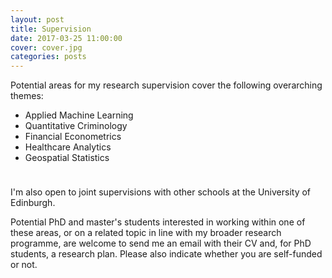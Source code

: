 ```yaml
---
layout: post
title: Supervision
date: 2017-03-25 11:00:00
cover: cover.jpg
categories: posts
---
```


Potential areas for my research supervision cover the following overarching themes:

* Applied Machine Learning
* Quantitative Criminology
* Financial Econometrics 
* Healthcare Analytics 
* Geospatial Statistics

<div style="height:10px;font-size:1px;">&nbsp;</div>

I'm also open to joint supervisions with other schools at the University of Edinburgh.

Potential PhD and master's students interested in working within one of these areas, or on a related topic in line with my broader research programme, are welcome to send me an email with their CV and, for PhD students, a research plan. Please also indicate whether you are self-funded or not.

<br>
